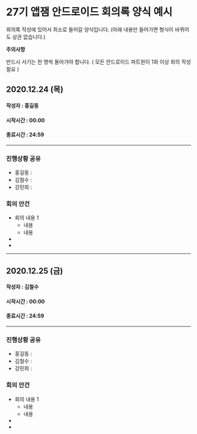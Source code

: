 # 27기 앱잼 안드로이드 회의록 양식 예시

회의록 작성에 있어서 최소로 들어갈 양식입니다. (아래 내용만 들어가면 형식이 바뀌어도 상관 없습니다.)

**주의사항**

반드시 서기는 한 명씩 돌아가야 합니다. ( 모든 안드로이드 파트원이 1회 이상 회의 작성 필요 )

## 2020.12.24 (목)  
#### 작성자 : 홍길동
#### 시작시간 : 00:00
#### 종료시간 : 24:59
---
### 진행상황 공유
- 홍길동 :
- 김철수 :
- 강민희 :

### 회의 안건

- 회의 내용 1
    - 내용
    - 내용
-
-

---

## 2020.12.25 (금)
#### 작성자 : 김철수
#### 시작시간 : 00:00
#### 종료시간 : 24:59
---
### 진행상황 공유
- 홍길동 :
- 김철수 :
- 강민희 :

### 회의 안건

- 회의 내용 1
    - 내용
    - 내용
-
-
